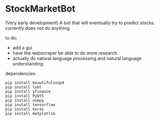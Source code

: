 # StockMarketBot
(Very early development) A bot that will eventually try to predict stocks. 
currently does not do anything 


to do:
  - add a gui
  -  have the webscraper be able to do more research
  - actually do natural language processing and natural language understanding

dependencies:
```
pip install beautifulsoup4
pip install lxml
pip install yfinance
pip install PyQt5
pip install numpy
pip install tensorflow
pip install keras
pip install matplotlib
```

